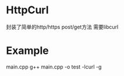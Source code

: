 # HttpCurl
封装了简单的http/https post/get方法
需要libcurl

# Example
main.cpp
g++ main.cpp -o test -lcurl -g

